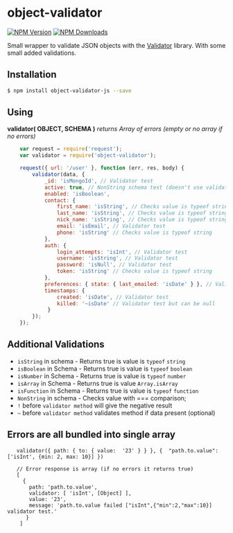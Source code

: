 # object-validator

  [![NPM Version][npm-image]][npm-url]
  [![NPM Downloads][downloads-image]][downloads-url]

Small wrapper to validate JSON objects with the [Validator](https://github.com/chriso/validator.js) library. With some small added validations.

## Installation

```bash
$ npm install object-validator-js --save
```
## Using

**validator( OBJECT, SCHEMA )**
_returns Array of errors (empty or no array if no errors)_

```javascript
    var request = require('request');
    var validator = require('object-validator');

    request({ url: '/user' }, function (err, res, body) {
        validator(data, {
            _id: 'isMongoId', // Validator test
            active: true, // NonString schema test (doesn't use validator)
            enabled: 'isBoolean',
            contact: {
                first_name: 'isString', // Checks value is typeof string
                last_name: 'isString', // Checks value is typeof string
                nick_name: 'isString', // Checks value is typeof string
                email: 'isEmail', // Validator test
                phone: 'isString' // Checks value is typeof string
            },
            auth: {
                login_attempts: 'isInt', // Validator test
                username: 'isString', // Validator test
                password: 'isNull', // Validator test
                token: 'isString' // Checks value is typeof string
            },
            preferences: { state: { last_emailed: 'isDate' } }, // Validator test
            timestamps: {
                created: 'isDate', // Validator test
                killed: '~isDate' // Validator test but can be null
             }
        });
    });
```

## Additional Validations

* `isString` in schema - Returns true is value is `typeof` `string`
* `isBoolean` in Schema - Returns true is value is `typeof` `boolean`
* `isNumber` in Schema - Returns true is value is `typeof` `number`
* `isArray` in Schema - Returns true is value `Array.isArray`
* `isFunction` in Schema - Returns true is value is `typeof` `function`
* `NonString` in schema - Checks value with === comparison;
* `!` before `validator method` will give the negative result
* `~` before `validator method` validates method if data present (optional)

## Errors are all bundled into single array
```
   validator({ path: { to: { value:  '23' } } }, {  "path.to.value": ['isInt', {min: 2, max: 10}] })

   // Error response is array (if no errors it returns true)
   [
     {
       path: 'path.to.value',
       validator: [ 'isInt', [Object] ],
       value: '23',
       message: 'path.to.value failed ["isInt",{"min":2,"max":10}] validator test.'
      }
    ]
```

[npm-image]: https://img.shields.io/npm/v/object-validator-js.svg?style=flat
[npm-url]: https://npmjs.org/package/object-validator-js
[downloads-image]: https://img.shields.io/npm/dm/object-validator-js.svg?style=flat
[downloads-url]: https://npmjs.org/package/object-validator-js
[travis-image]: https://img.shields.io/travis/strongloop/object-validator-js.svg?style=flat
[travis-url]: https://travis-ci.org/strongloop/object-validator-js
[coveralls-image]: https://img.shields.io/coveralls/strongloop/object-validator-js.svg?style=flat
[coveralls-url]: https://coveralls.io/r/strongloop/object-validator-js?branch=master
